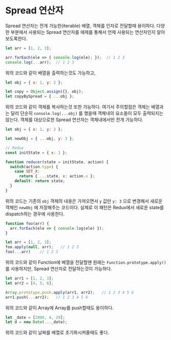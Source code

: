 Spread 연산자
===
Spread 연산자는 전개 가능한(iterable) 배열, 객체를 인자로 전달할때 용이하다. 다양한 부분에서 사용되는 Spread 연산자를 에제를 통해서 언제 사용되는 연산자인지 알아보도록한다.

```javascript
let arr = [1, 2, 3];

arr.forEach(ele => { console.log(ele); });  // 1 2 3
console.log(...arr);  // 1 2 3
```
위의 코드와 같이 배열을 출력하는것도 가능하고,

```javascript
let obj = { x: 1, y: 2 };

let copy = Object.assign({}, obj);
let copyBySpread = { ...obj };
```
위의 코드와 같이 객체를 복사하는것 또한 가능하다. 여기서 주의할점은 객체는 배열과는 달리 단순히 `console.log(...obj)` 를 했을때 객체내의 요소들이 모두 출력되지는 않는다. 객체를 대상으로한 Spread 연산자는 객체내에서만 전개 가능하다.

```javascript
let obj = { x: 1, y: 2 };

let newObj = { ...obj, y: 3 };

// Redux
const initState = { x: 1 };

function reducer(state = initState, action) {
  switch(action.type) {
    case SET_X:
      return { ...state, x: action.x };
    default: return state;
  }
}
```
위의 코드는 기존의 `obj` 객체의 내용은 가져오면서 `y` 값만 `y: 3` 으로 변경해서 새로운 객체인 `newObj` 에 저장해주는 코드이다. 실제로 이 패턴은 Redux에서 새로운 state를 dispatch하는 경우에 사용한다.

```javascript
function foo(arr) {
  arr.forEach(ele => { console.log(ele) });
}

let arr = [1, 2, 3];
foo.apply(null, arr);   // 1 2 3
foo(...arr)    // 1 2 3
```
위의 코드와 같이 Function에 배열을 전달할땐 원래는 `Function.prototype.apply()` 를 사용하지만, Spread 연산자로 전달하는것이 가능하다.

```javascript
let arr1 = [1, 2, 3];
let arr2 = [4, 5, 6];

Array.prototype.push.apply(arr1, arr2);   // 1 2 3 4 5 6
arr1.push(...arr2);   // 1 2 3 4 5 6
```
위의 코드와 같이 Array에 Array를 push할때도 용이하다.

```javascript
let _date = [2000, 4, 29];
let d = new Date(..._date);
```
위의 코드와 같이 날짜를 배열로 초기화시켜줄때도 좋다.